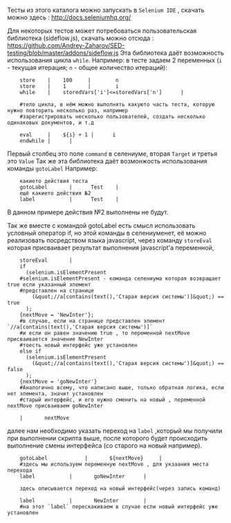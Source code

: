 Тесты из этого каталога можно запускать в `Selenium IDE` , скачать можно здесь :
http://docs.seleniumhq.org/
        
Для некоторых тестов может потребоваться пользовательская библиотека (sideflow.js), скачать можно отсюда :
https://github.com/Andrey-Zaharov/SED-testing/blob/master/addons/sideflow.js
Эта библиотека даёт возможность использования цикла `while`. 
Например:
в тесте задаем 2 переменных (`i` - текущая итерация; `n` - общее количество итераций):

        store    |    100     |        n
        store    |    1       |        i
        while    |    storedVars['i']<=storedVars['n']      |
        
        #тело цикла, в нём можно выполнять какуюто часть теста, которую нужно повторить несколько раз, например
        #зарегистрировать несколько пользователей, создать несколько одинаковых документов, и т.д
        
        eval     |    ${i} + 1 |      i
        endwhile |      |

Первый столбец это поле `command` в селениуме, вторая `Target` и третья это `Value`
Так же эта библиотека даёт возмонжость использования команды `gotoLabel`
Например:

        какието действия теста
        gotoLabel       |      Test    |
        ещё какието действия №2
        label           |      Test    |
        
В данном примере действия №2 выполнены не будут.

Так же вместе с командой gotoLabel есть смысл использовать условный оператор if, но этой команды в селениуменет, её можно реализовать посредством языка javascript, через команду `storeEval` которая присваивает результат выполнения javascript'a переменной,

        storeEval       |       
        if 
          (selenium.isElementPresent
        #selenium.isElementPresent - команда селениума которая возвращает true если указанный элемент
        #представлен на странице
            (&quot;//a[contains(text(),'Старая версия системы')]&quot;) == true
          );
        {nextMove = 'NewInter'};
        #в случае, если на странице представлен элемент `//a[contains(text(),'Старая версия системы')]`
        #и если он равен значению true , то переменной nextMove присваивается значение NewInter 
        #тоесть новый интерфейс уже установлен
        else if 
          (selenium.isElementPresent
            (&quot;//a[contains(text(),'Старая версия системы')]&quot;) == false
          );
        {nextMove = 'goNewInter'}
        #Аналогично всему, что написано выше, только обратная логика, если нет элемента, значит установлен 
        #старый интерфейс, и его нужно сменить на новый , переменной nextMove присваиваем goNewInter
        
        |       nextMove

далее нам необходимо указать переход на `label` ,который мы получили при выполнении скрипта выше, после которого будет происходить выполнение смены интерфейса (со старого на новый например).

        gotoLabel            |       ${nextMove}     |
        #здесь мы используем переменную nextMove , для укзаания места перехода
        label           |       goNewInter      |
        
        здесь описывается переход на новый интерфейс(через запись команд)
        
        label           |       NewInter        |
        #на этот `label` перескакиваем в случае если новый интерфейс уже установлен


